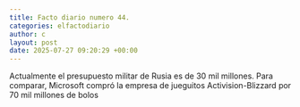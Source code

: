 ```yaml
---
title: Facto diario numero 44.
categories: elfactodiario
author: c
layout: post
date: 2025-07-27 09:20:29 +00:00
---
```

Actualmente el presupuesto militar de Rusia es de 30 mil millones. Para comparar, Microsoft compró la empresa de jueguitos Activision-Blizzard por 70 mil millones de bolos
